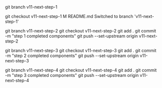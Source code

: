 git branch v11-next-step-1

git checkout v11-next-step-1
M README.md
Switched to branch 'v11-next-step-1'

git branch v11-next-step-2
git checkout v11-next-step-2
git add .
git commit -m "step 1 completed components"
git push --set-upstream origin v11-next-step-2

git branch v11-next-step-3
git checkout v11-next-step-3
git add .
git commit -m "step 2 completed components"
git push --set-upstream origin v11-next-step-3

git branch v11-next-step-4
git checkout v11-next-step-4
git add .
git commit -m "step 3 completed components"
git push --set-upstream origin v11-next-step-4

